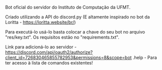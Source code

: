 Bot oficial do servidor do Instituto de Computação da UFMT.

Criado utilizando a API do discord.py (E altamente inspirado no bot da Loritta - https://loritta.website/br/)

Para executá-lo usá-lo basta colocar a chave do seu bot no arquivo "res/key.txt". Os requisitos estão no "requirements.txt".

Link para adicioná-lo ao servidor - https://discord.com/api/oauth2/authorize?client_id=726830465855782953&permissions=8&scope=bot
  .help - Para ter acesso à lista de comandos existentes!
